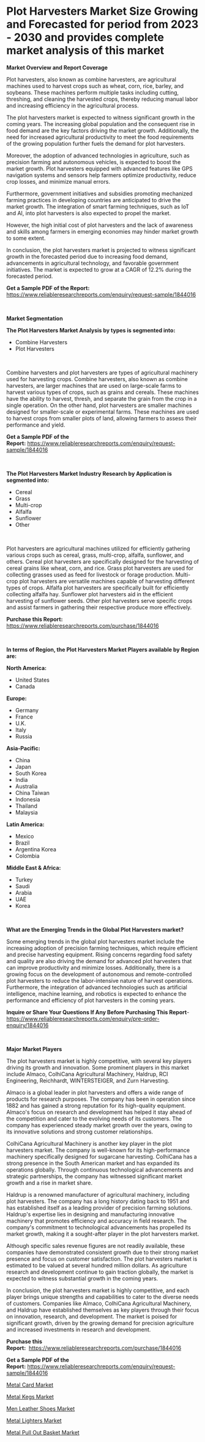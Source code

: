 <p><h1>Plot Harvesters Market Size Growing and Forecasted for period from 2023 - 2030 and provides complete market analysis of this market</h1></p><p><strong>Market Overview and Report Coverage</strong></p>
<p><p>Plot harvesters, also known as combine harvesters, are agricultural machines used to harvest crops such as wheat, corn, rice, barley, and soybeans. These machines perform multiple tasks including cutting, threshing, and cleaning the harvested crops, thereby reducing manual labor and increasing efficiency in the agricultural process.</p><p>The plot harvesters market is expected to witness significant growth in the coming years. The increasing global population and the consequent rise in food demand are the key factors driving the market growth. Additionally, the need for increased agricultural productivity to meet the food requirements of the growing population further fuels the demand for plot harvesters.</p><p>Moreover, the adoption of advanced technologies in agriculture, such as precision farming and autonomous vehicles, is expected to boost the market growth. Plot harvesters equipped with advanced features like GPS navigation systems and sensors help farmers optimize productivity, reduce crop losses, and minimize manual errors.</p><p>Furthermore, government initiatives and subsidies promoting mechanized farming practices in developing countries are anticipated to drive the market growth. The integration of smart farming techniques, such as IoT and AI, into plot harvesters is also expected to propel the market.</p><p>However, the high initial cost of plot harvesters and the lack of awareness and skills among farmers in emerging economies may hinder market growth to some extent.</p><p>In conclusion, the plot harvesters market is projected to witness significant growth in the forecasted period due to increasing food demand, advancements in agricultural technology, and favorable government initiatives. The market is expected to grow at a CAGR of 12.2% during the forecasted period.</p></p>
<p><strong>Get a Sample PDF of the Report:</strong> <a href="https://www.reliableresearchreports.com/enquiry/request-sample/1844016">https://www.reliableresearchreports.com/enquiry/request-sample/1844016</a></p>
<p>&nbsp;</p>
<p><strong>Market Segmentation</strong></p>
<p><strong>The Plot Harvesters Market Analysis by types is segmented into:</strong></p>
<p><ul><li>Combine Harvesters</li><li>Plot Harvesters</li></ul></p>
<p>&nbsp;</p>
<p><p>Combine harvesters and plot harvesters are types of agricultural machinery used for harvesting crops. Combine harvesters, also known as combine harvesters, are larger machines that are used on large-scale farms to harvest various types of crops, such as grains and cereals. These machines have the ability to harvest, thresh, and separate the grain from the crop in a single operation. On the other hand, plot harvesters are smaller machines designed for smaller-scale or experimental farms. These machines are used to harvest crops from smaller plots of land, allowing farmers to assess their performance and yield.</p></p>
<p><strong>Get a Sample PDF of the Report:</strong>&nbsp;<a href="https://www.reliableresearchreports.com/enquiry/request-sample/1844016">https://www.reliableresearchreports.com/enquiry/request-sample/1844016</a></p>
<p>&nbsp;</p>
<p><strong>The Plot Harvesters Market Industry Research by Application is segmented into:</strong></p>
<p><ul><li>Cereal</li><li>Grass</li><li>Multi-crop</li><li>Alfalfa</li><li>Sunflower</li><li>Other</li></ul></p>
<p>&nbsp;</p>
<p><p>Plot harvesters are agricultural machines utilized for efficiently gathering various crops such as cereal, grass, multi-crop, alfalfa, sunflower, and others. Cereal plot harvesters are specifically designed for the harvesting of cereal grains like wheat, corn, and rice. Grass plot harvesters are used for collecting grasses used as feed for livestock or forage production. Multi-crop plot harvesters are versatile machines capable of harvesting different types of crops. Alfalfa plot harvesters are specifically built for efficiently collecting alfalfa hay. Sunflower plot harvesters aid in the efficient harvesting of sunflower seeds. Other plot harvesters serve specific crops and assist farmers in gathering their respective produce more effectively.</p></p>
<p><strong>Purchase this Report:</strong>&nbsp; <a href="https://www.reliableresearchreports.com/purchase/1844016">https://www.reliableresearchreports.com/purchase/1844016</a></p>
<p>&nbsp;</p>
<p><strong>In terms of Region, the Plot Harvesters Market Players available by Region are:</strong></p>
<p>
    <p> <strong> North America: </strong>
        <ul>
            <li>United States</li>
            <li>Canada</li>
        </ul>
        </p> 
    <p> <strong> Europe: </strong>
        <ul>
            <li>Germany</li>
            <li>France</li>
            <li>U.K.</li>
            <li>Italy</li>
            <li>Russia</li>
        </ul>
        </p> 
    <p> <strong> Asia-Pacific: </strong>
        <ul>
            <li>China</li>
            <li>Japan</li>
            <li>South Korea</li>
            <li>India</li>
            <li>Australia</li>
            <li>China Taiwan</li>
            <li>Indonesia</li>
            <li>Thailand</li>
            <li>Malaysia</li>
        </ul>
        </p> 
    <p> <strong> Latin America: </strong>
        <ul>
            <li>Mexico</li>
            <li>Brazil</li>
            <li>Argentina Korea</li>
            <li>Colombia</li>
        </ul>
        </p> 
    <p> <strong> Middle East & Africa: </strong>
        <ul>
            <li>Turkey</li>
            <li>Saudi</li>
            <li>Arabia</li>
            <li>UAE</li>
            <li>Korea</li>
        </ul>
    </p>
    </p>
<p>&nbsp;</p>
<p><strong>What are the Emerging Trends in the Global Plot Harvesters market?</strong></p>
<p><p>Some emerging trends in the global plot harvesters market include the increasing adoption of precision farming techniques, which require efficient and precise harvesting equipment. Rising concerns regarding food safety and quality are also driving the demand for advanced plot harvesters that can improve productivity and minimize losses. Additionally, there is a growing focus on the development of autonomous and remote-controlled plot harvesters to reduce the labor-intensive nature of harvest operations. Furthermore, the integration of advanced technologies such as artificial intelligence, machine learning, and robotics is expected to enhance the performance and efficiency of plot harvesters in the coming years.</p></p>
<p><strong>Inquire or Share Your Questions If Any Before Purchasing This Report</strong>- <a href="https://www.reliableresearchreports.com/enquiry/pre-order-enquiry/1844016">https://www.reliableresearchreports.com/enquiry/pre-order-enquiry/1844016</a></p>
<p>&nbsp;</p>
<p><strong>Major Market Players</strong></p>
<p><p>The plot harvesters market is highly competitive, with several key players driving its growth and innovation. Some prominent players in this market include Almaco, ColhiCana Agricultural Machinery, Haldrup, RCI Engineering, Reichhardt, WINTERSTEIGER, and Zurn Harvesting. </p><p>Almaco is a global leader in plot harvesters and offers a wide range of products for research purposes. The company has been in operation since 1882 and has gained a strong reputation for its high-quality equipment. Almaco's focus on research and development has helped it stay ahead of the competition and cater to the evolving needs of its customers. The company has experienced steady market growth over the years, owing to its innovative solutions and strong customer relationships.</p><p>ColhiCana Agricultural Machinery is another key player in the plot harvesters market. The company is well-known for its high-performance machinery specifically designed for sugarcane harvesting. ColhiCana has a strong presence in the South American market and has expanded its operations globally. Through continuous technological advancements and strategic partnerships, the company has witnessed significant market growth and a rise in market share.</p><p>Haldrup is a renowned manufacturer of agricultural machinery, including plot harvesters. The company has a long history dating back to 1951 and has established itself as a leading provider of precision farming solutions. Haldrup's expertise lies in designing and manufacturing innovative machinery that promotes efficiency and accuracy in field research. The company's commitment to technological advancements has propelled its market growth, making it a sought-after player in the plot harvesters market.</p><p>Although specific sales revenue figures are not readily available, these companies have demonstrated consistent growth due to their strong market presence and focus on customer satisfaction. The plot harvesters market is estimated to be valued at several hundred million dollars. As agriculture research and development continue to gain traction globally, the market is expected to witness substantial growth in the coming years.</p><p>In conclusion, the plot harvesters market is highly competitive, and each player brings unique strengths and capabilities to cater to the diverse needs of customers. Companies like Almaco, ColhiCana Agricultural Machinery, and Haldrup have established themselves as key players through their focus on innovation, research, and development. The market is poised for significant growth, driven by the growing demand for precision agriculture and increased investments in research and development.</p></p>
<p><strong>Purchase this Report:</strong>&nbsp;&nbsp;<a href="https://www.reliableresearchreports.com/purchase/1844016">https://www.reliableresearchreports.com/purchase/1844016</a></p>
<p></p>
<p><strong>Get a Sample PDF of the Report:</strong>&nbsp;<a href="https://www.reliableresearchreports.com/enquiry/request-sample/1844016">https://www.reliableresearchreports.com/enquiry/request-sample/1844016</a></p>
<p><p><a href="https://medium.com/@erickasauer/metal-card-market-report-reveals-the-latest-trends-and-growth-opportunities-of-this-market-3b73f9dfc3a6">Metal Card Market</a></p><p><a href="https://medium.com/@vergiekunze/metal-kegs-market-size-cagr-trends-2024-2030-d315e6f8c80e">Metal Kegs Market</a></p><p><a href="https://medium.com/@williammann19/men-leather-shoes-market-furnishes-information-on-market-share-market-trends-and-market-growth-60931abeb45b">Men Leather Shoes Market</a></p><p><a href="https://medium.com/@lacyquitzon/metal-lighters-market-share-evolution-and-market-growth-trends-2023-2030-459416e2daff">Metal Lighters Market</a></p><p><a href="https://medium.com/@nelsonhauck/metal-pull-out-basket-nbsp-market-focuses-on-market-share-size-and-projected-forecast-till-2030-b5a062783e0c">Metal Pull Out Basket Market</a></p></p>